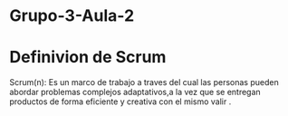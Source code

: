 # Grupo-3-Aula-2

# Definivion de Scrum  

Scrum(n): Es un marco de trabajo a traves del cual las personas pueden abordar  problemas complejos 
adaptativos,a la vez que se entregan productos de forma eficiente  y creativa con el mismo valir .
